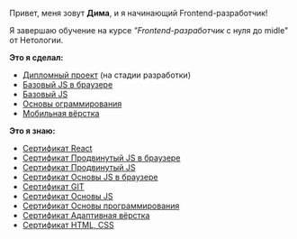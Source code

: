 Привет, меня зовут **Дима**, и я начинающий Frontend-разработчик!

Я завершаю обучение на курсе *"Frontend-разработчик* с нуля до midle" от Нетологии.

**Это я сделал:**

* [Дипломный проект](https://github.com/DmitriyNov/fe-diplom) (на стадии разработки)
* [Базовый JS в браузере](https://github.com/DmitriyNov/bhj-diploma)
* [Базовый JS](https://github.com/DmitriyNov/bjs-diplom)
* [Основы ограммирования](https://github.com/DmitriyNov/coursework_basics)
* [Мобильная вёрстка](https://dmitriynov.github.io/coursework-mobile/)

**Это я знаю:**

* [Сертификат React](https://github.com/DmitriyNov/certificates/RA.pdf)
* [Сертификат Продвинутый JS в браузере](https://github.com/DmitriyNov/certificates/AHJ.pdf)
* [Сертификат Продвинутый JS](https://github.com/DmitriyNov/certificates/AJS.pdf)
* [Сертификат Основы JS в браузере](https://github.com/DmitriyNov/certificates/BHJ.pdf)
* [Сертификат GIT](https://github.com/DmitriyNov/certificates/GIT.pdf)
* [Сертификат Основы JS](https://github.com/DmitriyNov/certificates/BJS.pdf)
* [Сертификат Основы программирования](https://github.com/DmitriyNov/certificates/PB.pdf)
* [Сертификат Адаптивная вёрстка](https://github.com/DmitriyNov/certificates/MQ.pdf)
* [Сертификат HTML, CSS](https://github.com/DmitriyNov/certificates/HTML.pdf)
